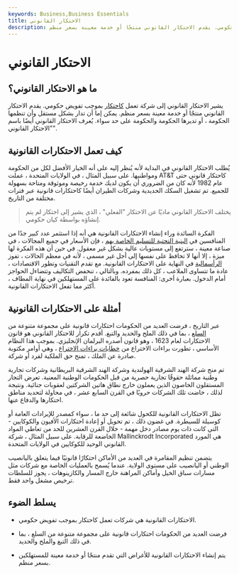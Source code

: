 ```yaml
---
keywords: Business,Business Essentials
title: الاحتكار القانوني
description: يشير الاحتكار القانوني إلى شركة تعمل كاحتكار بموجب تفويض حكومي. يقدم الاحتكار القانوني منتجًا أو خدمة معينة بسعر منظم.
---
```


# الاحتكار القانوني
## ما هو الاحتكار القانوني؟

يشير الاحتكار القانوني إلى شركة تعمل [كاحتكار](/monopoly) بموجب تفويض حكومي. يقدم الاحتكار القانوني منتجًا أو خدمة معينة بسعر منظم. يمكن إما أن تدار بشكل مستقل وأن تنظمها الحكومة ، أو تديرها الحكومة والحكومة على حد سواء. يُعرف الاحتكار القانوني أيضًا باسم "الاحتكار القانوني".

## كيف تعمل الاحتكارات القانونية

يُطلب الاحتكار القانوني في البداية لأنه يُنظر إليه على أنه الخيار الأفضل لكل من الحكومة ومواطنيها. على سبيل المثال ، في الولايات المتحدة ، عملت AT&T كاحتكار قانوني حتى عام 1982 لأنه كان من الضروري أن يكون لديك خدمة رخيصة وموثوقة ومتاحة بسهولة للجميع. تم تشغيل السكك الحديدية وشركات الطيران أيضًا كاحتكارات قانونية عبر فترات مختلفة من التاريخ.

> يختلف الاحتكار القانوني ماديًا عن الاحتكار "الفعلي" ، الذي يشير إلى احتكار لم يتم إنشاؤه بواسطة كيان حكومي.

>

الفكرة السائدة وراء إنشاء الاحتكارات القانونية هي أنه إذا استثمر عدد كبير جدًا من المنافسين في [البنية التحتية للتسليم الخاصة بهم](/infrastructure) ، فإن الأسعار في جميع المجالات ، في صناعة معينة ، سترتفع إلى مستويات عالية بشكل غير معقول. في حين أن هذه الفكرة لها ميزة ، إلا أنها لا تحافظ على نفسها إلى أجل غير مسمى ، لأنه في معظم الحالات ، تفوز [الرأسمالية](/capitalism) في النهاية على الاحتكارات القانونية. مع تقدم التقنيات وتطور الاقتصادات ، عادة ما تتساوى الملاعب ، كل ذلك بمفرده. وبالتالي ، تنخفض التكاليف وتتضاءل الحواجز أمام الدخول. بعبارة أخرى: المنافسة تعود بالفائدة على المستهلكين في نهاية المطاف ، أكثر مما تفعل الاحتكارات القانونية.

## أمثلة على الاحتكارات القانونية

عبر التاريخ ، فرضت العديد من الحكومات احتكارات قانونية على مجموعة متنوعة من [السلع](/commodity) ، بما في ذلك الملح والحديد والتبغ. أقدم تكرار للاحتكار القانوني هو قانون الاحتكارات لعام 1623 ، وهو قانون أصدره البرلمان الإنجليزي. بموجب هذا النظام الأساسي ، تطورت براءات الاختراع من [خطابات براءات الاختراع](/letters-patent) ، وهي أوامر مكتوبة صادرة عن الملك ، تمنح حق الملكية لفرد أو شركة.

تم منح شركة الهند الشرقية الهولندية وشركة الهند الشرقية البريطانية وشركات تجارية وطنية مماثلة حقوقًا تجارية حصرية من قبل الحكومات الوطنية المعنية. تعرض التجار المستقلون الخاصون الذين يعملون خارج نطاق هاتين الشركتين لعقوبات جنائية. ونتيجة لذلك ، خاضت تلك الشركات حروبًا في القرن السابع عشر ، في محاولة لتحديد مناطق احتكارها والدفاع عنها.

تظل الاحتكارات القانونية للكحول شائعة إلى حد ما ، سواء كمصدر للإيرادات العامة أو كوسيلة للسيطرة. في غضون ذلك ، تم تحويل أو إعادة احتكارات الأفيون والكوكايين - التي كانت ذات يوم مصادر دخل مهمة - خلال القرن العشرين للحد من تعاطي المواد الخاضعة للرقابة. على سبيل المثال ، شركة Mallinckrodt Incorporated هي المورد القانوني الوحيد للكوكايين في الولايات المتحدة.

يتضمن تنظيم المقامرة في العديد من الأماكن احتكارًا قانونيًا فيما يتعلق باليانصيب الوطني أو اليانصيب على مستوى الولاية. عندما يُسمح بالعمليات الخاصة مع شركات مثل مسارات سباق الخيل وأماكن المراهنة خارج المسار والكازينوهات ، يجوز للسلطات ترخيص مشغل واحد فقط.

## يسلط الضوء

- الاحتكارات القانونية هي شركات تعمل كاحتكار بموجب تفويض حكومي.

- فرضت العديد من الحكومات احتكارات قانونية على مجموعة متنوعة من السلع ، بما في ذلك التبغ والملح والحديد.

- يتم إنشاء الاحتكارات القانونية للأغراض التي تقدم منتجًا أو خدمة معينة للمستهلكين بسعر منظم.

